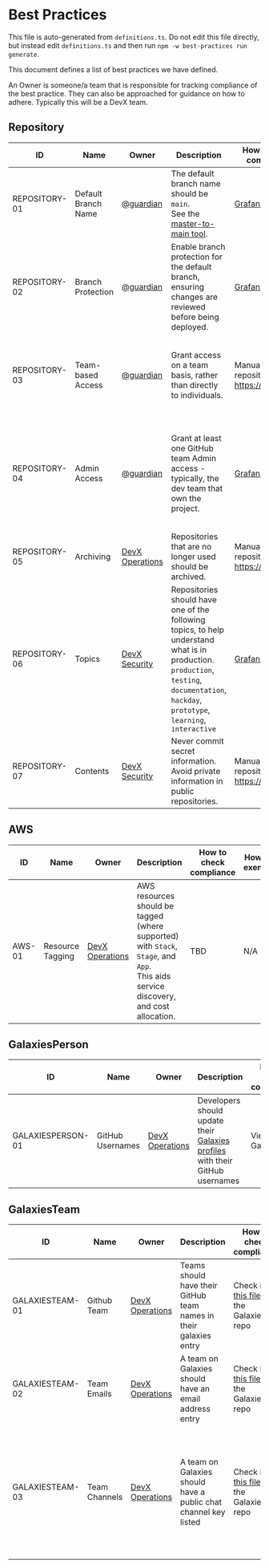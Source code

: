 

# Best Practices


This file is auto-generated from `definitions.ts`. Do not edit this file directly, but instead edit `definitions.ts` and then run `npm -w best-practices run generate`.

This document defines a list of best practices we have defined.

An Owner is someone/a team that is responsible for tracking compliance of the best practice. They can also be approached for guidance on how to adhere. Typically this will be a DevX team.

<!-- contentstart -->
## Repository
| ID            | Name                | Owner                                                                     | Description                                                                                                                                                                                 | How to check compliance                                              | How to exempt                                                                                                               |
| ------------- | ------------------- | ------------------------------------------------------------------------- | ------------------------------------------------------------------------------------------------------------------------------------------------------------------------------------------- | -------------------------------------------------------------------- | --------------------------------------------------------------------------------------------------------------------------- |
| REPOSITORY-01 | Default Branch Name | [@guardian](https://github.com/orgs/guardian/teams/all)                   | The default branch name should be `main`.<br>See the [master-to-main tool](https://github.com/guardian/master-to-main/blob/main/migrating.md).                                              | [Grafana](https://metrics.gutools.co.uk/d/2uaV8PiIz/repocop?orgId=1) | Archived repositories are exempt.                                                                                           |
| REPOSITORY-02 | Branch Protection   | [@guardian](https://github.com/orgs/guardian/teams/all)                   | Enable branch protection for the default branch, ensuring changes are reviewed before being deployed.                                                                                       | [Grafana](https://metrics.gutools.co.uk/d/2uaV8PiIz/repocop?orgId=1) | Archived repositories are exempt.                                                                                           |
| REPOSITORY-03 | Team-based Access   | [@guardian](https://github.com/orgs/guardian/teams/all)                   | Grant access on a team basis, rather than directly to individuals.                                                                                                                          | Manual. View the repository on https://github.com                    | Repositories with one of following topics are exempt: `hackday`, `learning`, `prototype`.                                   |
| REPOSITORY-04 | Admin Access        | [@guardian](https://github.com/orgs/guardian/teams/all)                   | Grant at least one GitHub team Admin access - typically, the dev team that own the project.                                                                                                 | [Grafana](https://metrics.gutools.co.uk/d/2uaV8PiIz/repocop?orgId=1) | Repositories with one of following topics are exempt: `hackday`, `learning`, `prototype`. Archived repositories are exempt. |
| REPOSITORY-05 | Archiving           | [DevX Operations](https://github.com/orgs/guardian/teams/devx-operations) | Repositories that are no longer used should be archived.                                                                                                                                    | Manual. View the repository on https://github.com                    | N/A                                                                                                                         |
| REPOSITORY-06 | Topics              | [DevX Security](https://github.com/orgs/guardian/teams/devx-security)     | Repositories should have one of the following topics, to help understand what is in production. `production`, `testing`, `documentation`, `hackday`, `prototype`, `learning`, `interactive` | [Grafana](https://metrics.gutools.co.uk/d/2uaV8PiIz/repocop?orgId=1) | Archived repositories are exempt.                                                                                           |
| REPOSITORY-07 | Contents            | [DevX Security](https://github.com/orgs/guardian/teams/devx-security)     | Never commit secret information. Avoid private information in public repositories.                                                                                                          | Manual. View the repository on https://github.com                    | N/A                                                                                                                         |
## AWS
| ID     | Name             | Owner                                                                     | Description                                                                                                                             | How to check compliance | How to exempt |
| ------ | ---------------- | ------------------------------------------------------------------------- | --------------------------------------------------------------------------------------------------------------------------------------- | ----------------------- | ------------- |
| AWS-01 | Resource Tagging | [DevX Operations](https://github.com/orgs/guardian/teams/devx-operations) | AWS resources should be tagged (where supported) with `Stack`, `Stage`, and `App`.<br>This aids service discovery, and cost allocation. | TBD                     | N/A           |
## GalaxiesPerson
| ID                | Name             | Owner                                                                     | Description                                                                                                         | How to check compliance | How to exempt                                                       |
| ----------------- | ---------------- | ------------------------------------------------------------------------- | ------------------------------------------------------------------------------------------------------------------- | ----------------------- | ------------------------------------------------------------------- |
| GALAXIESPERSON-01 | GitHub Usernames | [DevX Operations](https://github.com/orgs/guardian/teams/devx-operations) | Developers should update their [Galaxies profiles](https://forms.gle/7Yye3KfHefgYqg3c7) with their GitHub usernames | View on Galaxies        | Your Galaxies role is something other than an engineer/data analyst |
## GalaxiesTeam
| ID              | Name          | Owner                                                                     | Description                                                       | How to check compliance                                                                                        | How to exempt                                                                       |
| --------------- | ------------- | ------------------------------------------------------------------------- | ----------------------------------------------------------------- | -------------------------------------------------------------------------------------------------------------- | ----------------------------------------------------------------------------------- |
| GALAXIESTEAM-01 | Github Team   | [DevX Operations](https://github.com/orgs/guardian/teams/devx-operations) | Teams should have their GitHub team names in their galaxies entry | Check in [this file](https://github.com/guardian/galaxies/blob/main/shared/data/teams.ts) in the Galaxies repo | Teams that don't use GitHub are exempt                                              |
| GALAXIESTEAM-02 | Team Emails   | [DevX Operations](https://github.com/orgs/guardian/teams/devx-operations) | A team on Galaxies should have an email address entry             | Check in [this file](https://github.com/guardian/galaxies/blob/main/shared/data/teams.ts) in the Galaxies repo | N/A                                                                                 |
| GALAXIESTEAM-03 | Team Channels | [DevX Operations](https://github.com/orgs/guardian/teams/devx-operations) | A team on Galaxies should have a public chat channel key listed   | Check in [this file](https://github.com/guardian/galaxies/blob/main/shared/data/teams.ts) in the Galaxies repo | It's generally good practice to do this, but teams that don't use GitHub are exempt |
<!-- contentend -->
